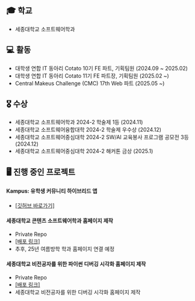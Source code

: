 ## 🎓 학교 
+ 세종대학교 소프트웨어학과

## 💻 활동
+ 대학생 연합 IT 동아리 Cotato 10기 FE 파트, 기획팀원 (2024.09 ~ 2025.02)
+ 대학생 연합 IT 동아리 Cotato 11기 FE 파트장, 기획팀원 (2025.02 ~)
+ Central Makeus Challenge (CMC) 17th Web 파트 (2025.05 ~)

## 🎖️ 수상
+ 세종대학교 소프트웨어학과 2024-2 학술제 1등 (2024.11)
+ 세종대학교 소프트웨어융합대학 2024-2 학술제 우수상 (2024.12)
+ 세종대학교 소프트웨어중심대학 2024-2 SW/AI 교육봉사 프로그램 공모전 3등 (2024.12)
+ 세종대학교 소프트웨어중심대학 2024-2 해커톤 금상 (2025.1) 

## 🖥️ 진행 중인 프로젝트 

#### Kampus: 유학생 커뮤니티 하이브리드 앱
- [[깃허브 바로가기]](https://github.com/IT-Cotato/10th-Kampus-FE)

#### 세종대학교 콘텐츠 소프트웨어학과 홈페이지 제작
- Private Repo
- [[배포 링크]](https://sejong.stableh.com)
- 추후, 25년 여름방학 학과 홈페이지 연결 예정

 #### 세종대학교 비전공자를 위한 파이썬 디버깅 시각화 홈페이지 제작
 - Private Repo
 - [[배포 링크]](https://sei-edu.com)
 - 세종대학교 비전공자를 위한 디버깅 시각화 홈페이지 제작 
<!--
**Ki-Tak/Ki-Tak** is a ✨ _special_ ✨ repository because its `README.md` (this file) appears on your GitHub profile.

Here are some ideas to get you started:

- 🔭 I’m currently working on ...
- 🌱 I’m currently learning ...
- 👯 I’m looking to collaborate on ...
- 🤔 I’m looking for help with ...
- 💬 Ask me about ...
- 📫 How to reach me: ...
- 😄 Pronouns: ...
- ⚡ Fun fact: ...
-->
